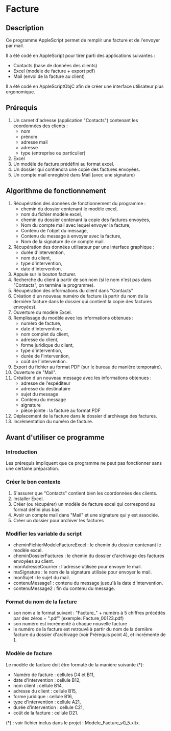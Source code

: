 # Facture

## Description ##

Ce programme AppleScript permet de remplir une facture et de l'envoyer par mail.

Il a été codé en AppleScript pour tirer parti des applications suivantes :
- Contacts (base de données des clients)
- Excel (modèle de facture + export pdf)
- Mail (envoi de la facture au client)

Il a été codé en AppleScriptObjC afin de créer une interface utilisateur plus ergonomique.


## Prérequis ##

1. Un carnet d'adresse (application "Contacts") contenant les coordonnées des clients :
    - nom
    - prénom
    - adresse mail
    - adresse
    - type (entreprise ou particulier)
2. Excel
3. Un modèle de facture prédéfini au format excel.
4. Un dossier qui contiendra une copie des factures envoyées.
5. Un compte mail enregistré dans Mail (avec une signature)


## Algorithme de fonctionnement ##

1. Récupération des données de fonctionnement du programme :
	- chemin du dossier contenant le modèle excel,
	- nom du fichier modèle excel,
	- chemin du dossier contenant la copie des factures envoyées,
	- Nom du compte mail avec lequel envoyer la facture,
	- Contenu de l'objet du message,
	- Contenu du message à envoyer avec la facture,
	- Nom de la signature de ce compte mail.
2. Récupération des données utilisateur par une interface graphique :
	- durée d'intervention,
	- nom du client,
	- type d'intervention,
	- date d'intervention.
3. Appuie sur le bouton facturer.
4. Recherche du client à partir de son nom (si le nom n'est pas dans "Contacts", on termine le programme).
5. Récupération des informations du client dans "Contacts"
6. Création d'un nouveau numéro de facture (à partir du nom de la dernière facture dans le dossier qui contient la copie des factures envoyées).
7. Ouverture du modèle Excel.
8. Remplissage du modèle avec les informations obtenues :
	- numéro de facture,
	- date d'intervention,
	- nom complet du client,
	- adresse du client,
	- forme juridique du client,
	- type d'intervention,
	- durée de l'intervention,
	- coût de l'intervention.
9. Export du fichier au format PDF (sur le bureau de manière temporaire).
10. Ouverture de "Mail".
11. Création d'un nouveau message avec les informations obtenues :
	- adresse de l'expéditeur
	- adresse du destinataire
	- sujet du message
	- Contenu du message
	- signature
	- pièce jointe : la facture au format PDF
12. Déplacement de la facture dans le dossier d'archivage des factures.
13. Incrémentation du numéro de facture.


## Avant d'utiliser ce programme ##

### Introduction ###

Les prérequis impliquent que ce programme ne peut pas fonctionner sans une certaine préparation.


### Créer le bon contexte ###

1. S'assurer que "Contacts" contient bien les coordonnées des clients.
2. Installer Excel.
3. Créer (ou récupérer) un modèle de facture excel qui correspond au format défini plus bas.
4. Avoir un compte mail dans "Mail" et une signature qui y est associée.
5. Créer un dossier pour archiver les factures


### Modifier les variable du script ###

- cheminFichierModeleFactureExcel : le chemin du dossier contenant le modèle excel.
- cheminDossierFactures : le chemin du dossier d'archivage des factures envoyées au client.
- monAdresseCourrier : l'adresse utilisée pour envoyer le mail.
- maSignature : le nom de la signature utilisée pour envoyer le mail.
- monSujet : le sujet du mail.
- contenuMessage1 : contenu du message jusqu'à la date d'intervention.
- contenuMessage2 : fin du contenu du message.


### Format du nom de la facture ###

- son nom a le format suivant : "Facture_" + numéro à 5 chiffres précédés par des zéros + ".pdf" (exemple: Facture_00123.pdf)
- son numéro est incrémenté à chaque nouvelle facture
- le numéro de la facture est retrouvé à partir du nom de la dernière facture du dossier d'archivage (voir Prérequis point 4), et incrémenté de 1.


### Modèle de facture ###

Le modèle de facture doit être formaté de la manière suivante (*):

- Numéro de facture : cellules D4 et B11,
- date d'intervention : cellule B12,
- nom client : cellule B14,
- adresse du client : cellule B15,
- forme juridique : cellule B16,
- type d'intervention : cellule A21,
- durée d'intervention : cellule C21,
- coût de la facture : cellule D21.

(*) : voir fichier inclus dans le projet : Modele_Facture_v0_5.xltx.


